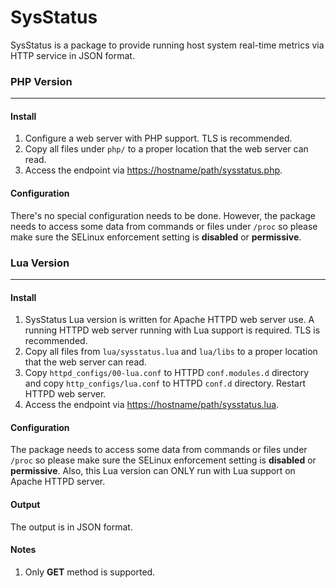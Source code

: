 # SysStatus
SysStatus is a package to provide running host system real-time metrics via HTTP service in JSON format.

### PHP Version
---
#### Install
1. Configure a web server with PHP support. TLS is recommended.
2. Copy all files under `php/` to a proper location that the web server can read.
3. Access the endpoint via <https://hostname/path/sysstatus.php>.

#### Configuration
There's no special configuration needs to be done. However, the package needs to access some data from commands or files under `/proc` so please make sure the SELinux enforcement setting is **disabled** or **permissive**.

### Lua Version
---
#### Install
1. SysStatus Lua version is written for Apache HTTPD web server use. A running HTTPD web server running with Lua support is required. TLS is recommended.
2. Copy all files from `lua/sysstatus.lua` and `lua/libs` to a proper location that the web server can read.
3. Copy `httpd_configs/00-lua.conf` to HTTPD `conf.modules.d` directory and copy `http_configs/lua.conf` to HTTPD `conf.d` directory. Restart HTTPD web server.
4. Access the endpoint via <https://hostname/path/sysstatus.lua>.

#### Configuration
The package needs to access some data from commands or files under `/proc` so please make sure the SELinux enforcement setting is **disabled** or **permissive**. Also, this Lua version can ONLY run with Lua support on Apache HTTPD server.

#### Output
The output is in JSON format.

#### Notes
1. Only **GET** method is supported.
